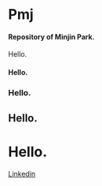 # Pmj

#### Repository of Minjin Park. <p>
Hello.  
#### Hello.
### Hello.
## Hello.
# Hello.

[Linkedin](https://google.com](https://www.linkedin.com/in/%EB%AF%BC%EC%A7%84-%EB%B0%95-a93016289/)https://www.linkedin.com/in/%EB%AF%BC%EC%A7%84-%EB%B0%95-a93016289/)
